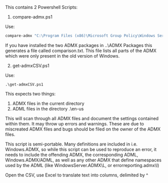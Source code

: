 This contains 2 Powershell Scripts:

1. compare-admx.ps1

Use: 
``` .\compare-admx.ps1
compare-admx "C:\Program Files (x86)\Microsoft Group Policy\Windows Server 2012\PolicyDefinitions" "C:\Program Files (x86)\Microsoft Group Policy\Windows 8.1-Windows Server 2012 R2\PolicyDefinitions" | out-file comparison.txt
```
If you have installed the two ADMX packages in ..\ADMX Packages
this generates a file called comparison.txt. This file lists all parts of the ADMX which were only present in the old version of Windows.



2. get-admxCSV.ps1

Use:

` .\get-admxCSV.ps1 `

This expects two things:
1) ADMX files in the current directory
2) ADML files in the directory .\en-us

This will scan through all ADMX files and document the settings contained within them. 
It may throw up errors and warnings. These are due to miscreated ADMX files and bugs should be filed on the owner of the ADMX files.

This script is semi-portable. Many definitions are included in i.e. Windows.ADMX, so while this script can be used to reproduce an error, it
needs to include the offending ADMX, the corresponding ADML, Windows.ADMX/ADML, as well as any other ADMX that define namespaces used by the ADML
 (like WindowsServer.ADMX\L, or errorreporting.admx\l)

Open the CSV, use Excel to translate text into columns, delimited by ^
